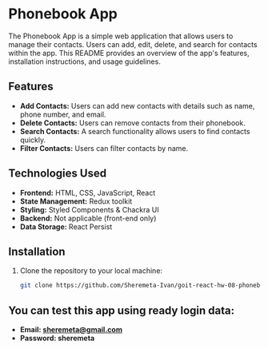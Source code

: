 # Phonebook App

The Phonebook App is a simple web application that allows users to manage their
contacts. Users can add, edit, delete, and search for contacts within the app.
This README provides an overview of the app's features, installation
instructions, and usage guidelines.

## Features

- **Add Contacts:** Users can add new contacts with details such as name, phone
  number, and email.
- **Delete Contacts:** Users can remove contacts from their phonebook.
- **Search Contacts:** A search functionality allows users to find contacts
  quickly.
- **Filter Contacts:** Users can filter contacts by name.

## Technologies Used

- **Frontend:** HTML, CSS, JavaScript, React
- **State Management:** Redux toolkit
- **Styling:** Styled Components & Chackra UI
- **Backend:** Not applicable (front-end only)
- **Data Storage:** React Persist

## Installation

1. Clone the repository to your local machine:

   ```bash
   git clone https://github.com/Sheremeta-Ivan/goit-react-hw-08-phonebook
   ```

## You can test this app using ready login data:

- **Email: sheremeta@gmail.com**
- **Password: sheremeta**
